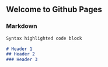 ## Welcome to Github Pages

### Markdown

```markdown
Syntax highlighted code block

# Header 1
## Header 2
### Header 3
